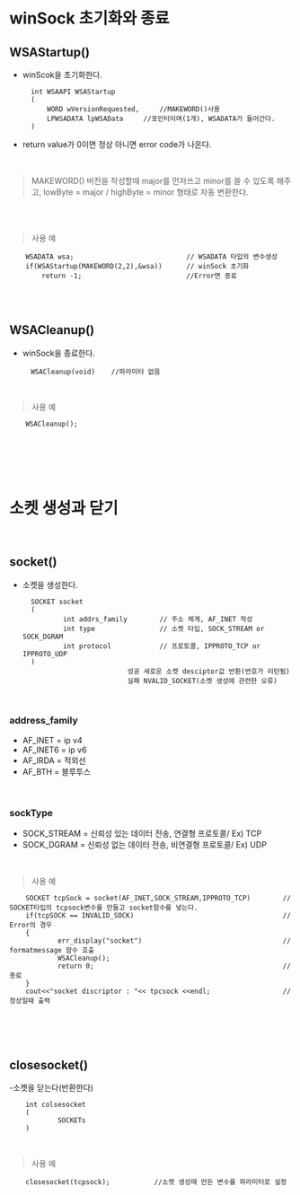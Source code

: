 # winSock 초기화와 종료


## WSAStartup()

- winScok을 초기화한다.


        int WSAAPI WSAStartup
        (
            WORD wVersionRequested,     //MAKEWORD()사용 
            LPWSADATA lpWSAData     //포인터이며(1개), WSADATA가 들어간다.
        )
- return value가 0이면 정상 아니면 error code가 나온다.
  
</br>

>MAKEWORD() 버전을 작성할때 major를 먼저쓰고 minor를 쓸 수 있도록 해주고, lowByte = major / highByte = minor 형태로 자동 변환한다.

</br></br>

>사용 예

        WSADATA wsa;                            // WSADATA 타입의 변수생성
        if(WSAStartup(MAKEWORD(2,2),&wsa))      // winSock 초기화
            return -1;                          //Error면 종료
  
         
</br></br>


## WSACleanup()
- winSock을 종료한다.
    
        WSACleanup(void)    //파라미터 없음

</br>

>사용 예

        WSACleanup();

</br></br></br></br>


# 소켓 생성과 닫기

</br>

## socket()
- 소켓을 생성한다.

        SOCKET socket
        (
                int addrs_family        // 주소 체계, AF_INET 작성
                int type                // 소켓 타입, SOCK_STREAM or SOCK_DGRAM
                int protocol            // 프로토콜, IPPROTO_TCP or IPPROTO_UDP
        )
                                성공 새로운 소켓 desciptor값 반환(번호가 리턴됨)
                                실패 NVALID_SOCKET(소켓 생성에 관련한 오류)

</br>

### address_family
- AF_INET = ip v4
- AF_INET6 = ip v6
- AF_IRDA = 적외선
- AF_BTH = 블루투스

</br>

### sockType
- SOCK_STREAM = 신뢰성 있는 데이터 전송, 연결형 프로토콜/ Ex) TCP
- SOCK_DGRAM = 신뢰성 없는 데이터 전송, 비연결형 프로토콜/ Ex) UDP

</br>

>사용 예

        SOCKET tcpSock = socket(AF_INET,SOCK_STREAM,IPPROTO_TCP)        // SOCKET타입의 tcpsock변수를 만들고 socket함수를 넣는다.
        if(tcpSOCK == INVALID_SOCK)                                     // Error의 경우 
        {
                err_display("socket")                                   // formatmessage 함수 호출
                WSACleanup();
                return 0;                                               // 종료
        }
        cout<<"socket discriptor : "<< tpcsock <<endl;                  // 정상일때 출력


</br></br></br>

## closesocket()
-소켓을 닫는다(반환한다)

        int colsesocket
        (
                SOCKETs
        )

</br>

>사용 예

        closesocket(tcpsock);           //소켓 생성때 만든 변수를 파라미터로 설정
